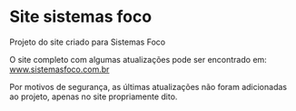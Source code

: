 # Site sistemas foco
Projeto do site criado para Sistemas Foco

O site completo com algumas atualizações pode ser encontrado em: www.sistemasfoco.com.br

Por motivos de segurança, as últimas atualizações não foram adicionadas ao projeto, apenas no site propriamente dito.
